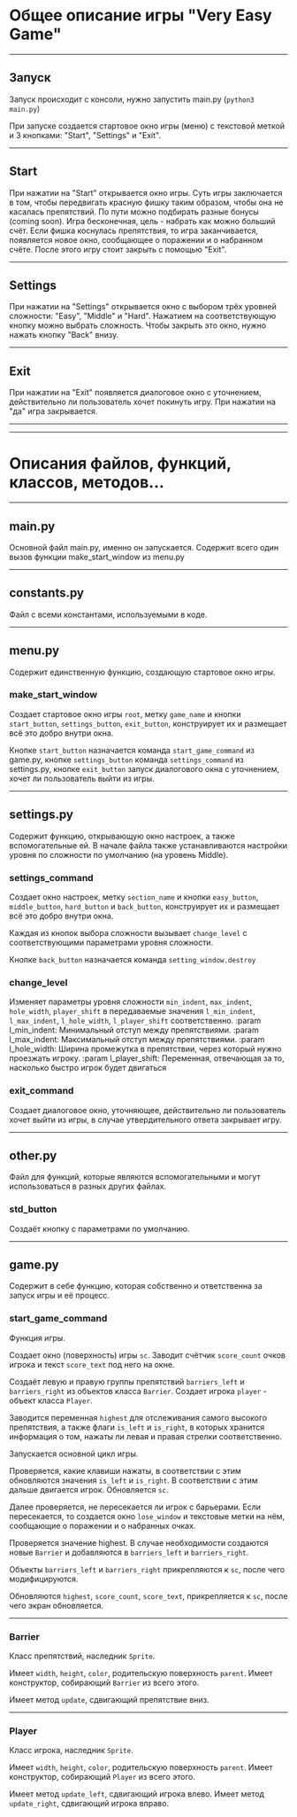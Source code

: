 # Общее описание игры "Very Easy Game"
___
## Запуск
Запуск происходит с консоли, нужно запустить main.py
(`python3 main.py`)

При запуске создается стартовое окно игры (меню)
с текстовой меткой и 3 кнопками:
"Start", "Settings" и "Exit".

___
## Start
При нажатии на "Start" открывается окно игры.
Суть игры заключается в том, чтобы передвигать
красную фишку таким образом, чтобы она не
касалась препятствий. По пути можно подбирать разные бонусы
(coming soon).
Игра бесконечная, цель - набрать как можно больший счёт.
Если фишка коснулась препятствия, то игра заканчивается,
появляется новое окно, сообщающее о поражении и о набранном
счёте. После этого игру стоит закрыть с помощью "Exit".

___
## Settings
При нажатии на "Settings" открывается окно с выбором трёх
уровней сложности: "Easy", "Middle" и "Hard". Нажатием на
соответствующую кнопку можно выбрать сложность. Чтобы
закрыть это окно, нужно нажать кнопку "Back" внизу.

___
## Exit
При нажатии на "Exit" появляется диалоговое окно с
уточнением, действительно ли пользователь хочет покинуть
игру. При нажатии на "да" игра закрывается.

___
___
# Описания файлов, функций, классов, методов...

___
## main.py
Основной файл main.py, именно он запускается. Содержит
всего один вызов функции make_start_window из menu.py

___
## constants.py
Файл с всеми константами, используемыми в коде.

___
## menu.py
Содержит единственную функцию, создающую
стартовое окно игры.

### make_start_window
Создает стартовое окно игры `root`, метку `game_name`
и кнопки
`start_button`, `settings_button`, `exit_button`,
конструирует их и размещает всё это добро внутри окна.

Кнопке `start_button` назначается команда
`start_game_command`
из game.py, кнопке `settings_button` команда 
`settings_command`
из settings.py, кнопке `exit_button`
запуск диалогового окна с
уточнением, хочет ли пользователь выйти из игры.

___
## settings.py
Содержит функцию, открывающую окно настроек, а также
вспомогательные ей. В начале файла также устанавливаются
настройки уровня по сложности по умолчанию (на уровень
Middle).

### settings_command
Создает окно настроек, метку `section_name`
и кнопки `easy_button`, `middle_button`,
`hard_button` и `back_button`, конструирует их и
размещает всё это добро внутри окна.

Каждая из кнопок выбора сложности вызывает `change_level`
с соответствующими параметрами уровня сложности.

Кнопке `back_button` назначается команда
`setting_window.destroy`

### change_level
Изменяет параметры уровня сложности `min_indent`,
`max_indent`, `hole_width`, `player_shift` в передаваемые
значения `l_min_indent`, `l_max_indent`, `l_hole_width`,
`l_player_shift` соответственно.
:param l_min_indent: Минимальный отступ между
препятствиями.
:param l_max_indent: Максимальный отступ между
препятствиями.
:param l_hole_width: Ширина промежутка в препятствии,
через который нужно проезжать игроку.
:param l_player_shift: Переменная, отвечающая за то,
насколько быстро игрок будет двигаться

### exit_command
Создает диалоговое окно, уточняющее, действительно ли
пользователь хочет выйти из игры, в случае утвердительного
ответа закрывает игру.

___
## other.py
Файл для функций, которые являются вспомогательными и
могут использоваться в разных других файлах.

### std_button
Создаёт кнопку с параметрами по умолчанию.

___
## game.py
Содержит в себе функцию, которая собственно и ответственна
за запуск игры и её процесс.

### start_game_command
Функция игры.

Создает окно (поверхность) игры `sc`. Заводит счётчик
`score_count` очков игрока и текст `score_text`
под него на окне.

Создаёт левую и правую группы препятствий
`barriers_left` и `barriers_right` из объектов
класса `Barrier`. Создает игрока `player` - объект класса
`Player`. 

Заводится переменная `highest` для отслеживания самого
высокого препятствия, а также флаги `is_left` и `is_right`,
в которых хранится информация о том, нажаты ли левая и
правая стрелки соответственно.

Запускается основной цикл игры.

Проверяется, какие клавиши нажаты, в соответствии с этим
обновляются значения `is_left` и `is_right`.
В соответствии с этим дальше двигается игрок.
Обновляется `sc`.

Далее проверяется, не пересекается ли игрок с барьерами.
Если пересекается, то создается окно `lose_window` и
текстовые метки на нём, сообщающие о поражении и
о набранных очках.

Проверяется значение highest. В случае необходимости
создаются новые `Barrier` и добавляются в `barriers_left`
и `barriers_right`.

Объекты `barriers_left` и `barriers_right` прикрепляются
к `sc`, после чего модифицируются. 

Обновляются `highest`, `score_count`, `score_text`,
прикрепляется к `sc`, после чего экран обновляется.

___
### Barrier
Класс препятствий, наследник `Sprite`.

Имеет `width`, `height`, `color`, родительскую поверхность
`parent`. Имеет конструктор, собирающий `Barrier` из всего
этого.

Имеет метод `update`, сдвигающий препятствие вниз.

___
### Player
Класс игрока, наследник `Sprite`.

Имеет `width`, `height`, `color`, родительскую поверхность
`parent`. Имеет конструктор, собирающий `Player` из всего
этого.

Имеет метод `update_left`, сдвигающий игрока влево.
Имеет метод `update_right`, сдвигающий игрока вправо.